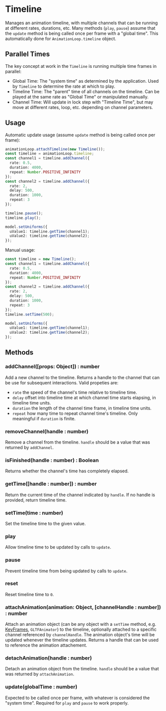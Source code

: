 # Timeline

Manages an animation timeline, with multiple channels that can be running at different rates, durations, etc. Many methods (`play`, `pause`) assume that the `update` method is being called once per frame with a "global time". This automatically done for `AnimationLoop.timeline` object.

## Parallel Times

The key concept at work in the `Timeline` is running multiple time frames in parallel:

- Global Time: The "system time" as determined by the application. Used by `Timeline` to determine the rate at which to play.
- Timeline Time: The "parent" time of all channels on the timeline. Can be played at the same rate as "Global Time" or manipulated manually.
- Channel Time: Will update in lock step with "Timeline Time", but may move at different rates, loop, etc. depending on channel parameters.

## Usage

Automatic update usage (assume `update` method is being called once per frame):

```typescript
animationLoop.attachTimeline(new Timeline());
const timeline = animationLoop.timeline;
const channel1 = timeline.addChannel({
  rate: 0.5,
  duration: 4000,
  repeat: Number.POSITIVE_INFINITY
});
const channel2 = timeline.addChannel({
  rate: 2,
  delay: 500,
  duration: 1000,
  repeat: 3
});

timeline.pause();
timeline.play();

model.setUniforms({
  uValue1: timeline.getTime(channel1);
  uValue2: timeline.getTime(channel2);
});
```

Manual usage:

```typescript
const timeline = new Timeline();
const channel1 = timeline.addChannel({
  rate: 0.5,
  duration: 4000,
  repeat: Number.POSITIVE_INFINITY
});
const channel2 = timeline.addChannel({
  rate: 2,
  delay: 500,
  duration: 1000,
  repeat: 3
});
timeline.setTime(500);

model.setUniforms({
  uValue1: timeline.getTime(channel1);
  uValue2: timeline.getTime(channel2);
});
```

## Methods

### addChannel([props: Object]) : number

Add a new channel to the timeline. Returns a handle to the channel that can be use for subsequent interactions. Valid propeties are:

- `rate` the speed of the channel's time relative to timeline time.
- `delay` offset into timeline time at which channel time starts elapsing, in timeline time units.
- `duration` the length of the channel time frame, in timeline time units.
- `repeat` how many time to repeat channel time's timeline. Only meaningful if `duration` is finite.

### removeChannel(handle : number)

Remove a channel from the timeline. `handle` should be a value that was returned by `addChannel`.

### isFinished(handle : number) : Boolean

Returns whether the channel's time has completely elapsed.

### getTime([handle : number]) : number

Return the current time of the channel indicated by `handle`. If no handle is provided, return timeline time.

### setTime(time : number)

Set the timeline time to the given value.

### play

Allow timeline time to be updated by calls to `update`.

### pause

Prevent timeline time from being updated by calls to `update`.

### reset

Reset timeline time to `0`.

### attachAnimation(animation: Object, [channelHandle : number]) : number

Attach an animation object (can be any object with a `setTime` method, e.g. [KeyFrames](/docs/api-reference/engine/animation/key-frames), `GLTFAnimator`) to the timeline, optionally attached to a specific channel referenced by `channelHandle`.
The animation object's time will be updated whenever the timeline updates. Returns a handle that can be used to reference the animation attachement.

### detachAnimation(handle : number)

Detach an animation object from the timeline. `handle` should be a value that was returned by `attachAnimation`.

### update(globalTime : number)

Expected to be called once per frame, with whatever is considered the "system time". Required for `play` and `pause` to work properly.
